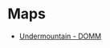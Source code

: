 # Maps



* [Undermountain - DOMM](https://www.reddit.com/r/DungeonoftheMadMage/comments/b3v2kt/dotmm_graphic_maps_complete/)

